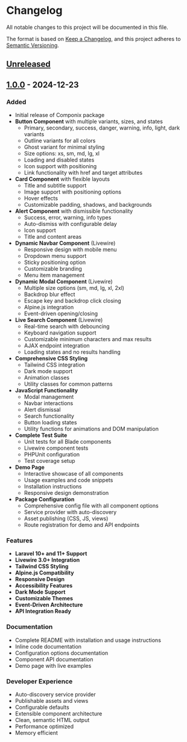# Changelog

All notable changes to this project will be documented in this file.

The format is based on [Keep a Changelog](https://keepachangelog.com/en/1.0.0/),
and this project adheres to [Semantic Versioning](https://semver.org/spec/v2.0.0.html).

## [Unreleased]

## [1.0.0] - 2024-12-23

### Added
- Initial release of Componix package
- **Button Component** with multiple variants, sizes, and states
  - Primary, secondary, success, danger, warning, info, light, dark variants
  - Outline variants for all colors
  - Ghost variant for minimal styling
  - Size options: xs, sm, md, lg, xl
  - Loading and disabled states
  - Icon support with positioning
  - Link functionality with href and target attributes
- **Card Component** with flexible layouts
  - Title and subtitle support
  - Image support with positioning options
  - Hover effects
  - Customizable padding, shadows, and backgrounds
- **Alert Component** with dismissible functionality
  - Success, error, warning, info types
  - Auto-dismiss with configurable delay
  - Icon support
  - Title and content areas
- **Dynamic Navbar Component** (Livewire)
  - Responsive design with mobile menu
  - Dropdown menu support
  - Sticky positioning option
  - Customizable branding
  - Menu item management
- **Dynamic Modal Component** (Livewire)
  - Multiple size options (sm, md, lg, xl, 2xl)
  - Backdrop blur effect
  - Escape key and backdrop click closing
  - Alpine.js integration
  - Event-driven opening/closing
- **Live Search Component** (Livewire)
  - Real-time search with debouncing
  - Keyboard navigation support
  - Customizable minimum characters and max results
  - AJAX endpoint integration
  - Loading states and no results handling
- **Comprehensive CSS Styling**
  - Tailwind CSS integration
  - Dark mode support
  - Animation classes
  - Utility classes for common patterns
- **JavaScript Functionality**
  - Modal management
  - Navbar interactions
  - Alert dismissal
  - Search functionality
  - Button loading states
  - Utility functions for animations and DOM manipulation
- **Complete Test Suite**
  - Unit tests for all Blade components
  - Livewire component tests
  - PHPUnit configuration
  - Test coverage setup
- **Demo Page**
  - Interactive showcase of all components
  - Usage examples and code snippets
  - Installation instructions
  - Responsive design demonstration
- **Package Configuration**
  - Comprehensive config file with all component options
  - Service provider with auto-discovery
  - Asset publishing (CSS, JS, views)
  - Route registration for demo and API endpoints

### Features
- **Laravel 10+ and 11+ Support**
- **Livewire 3.0+ Integration**
- **Tailwind CSS Styling**
- **Alpine.js Compatibility**
- **Responsive Design**
- **Accessibility Features**
- **Dark Mode Support**
- **Customizable Themes**
- **Event-Driven Architecture**
- **API Integration Ready**

### Documentation
- Complete README with installation and usage instructions
- Inline code documentation
- Configuration options documentation
- Component API documentation
- Demo page with live examples

### Developer Experience
- Auto-discovery service provider
- Publishable assets and views
- Configurable defaults
- Extensible component architecture
- Clean, semantic HTML output
- Performance optimized
- Memory efficient

[Unreleased]: https://github.com/alexsol22/componix/compare/v1.0.0...HEAD
[1.0.0]: https://github.com/alexsol22/componix/releases/tag/v1.0.0
